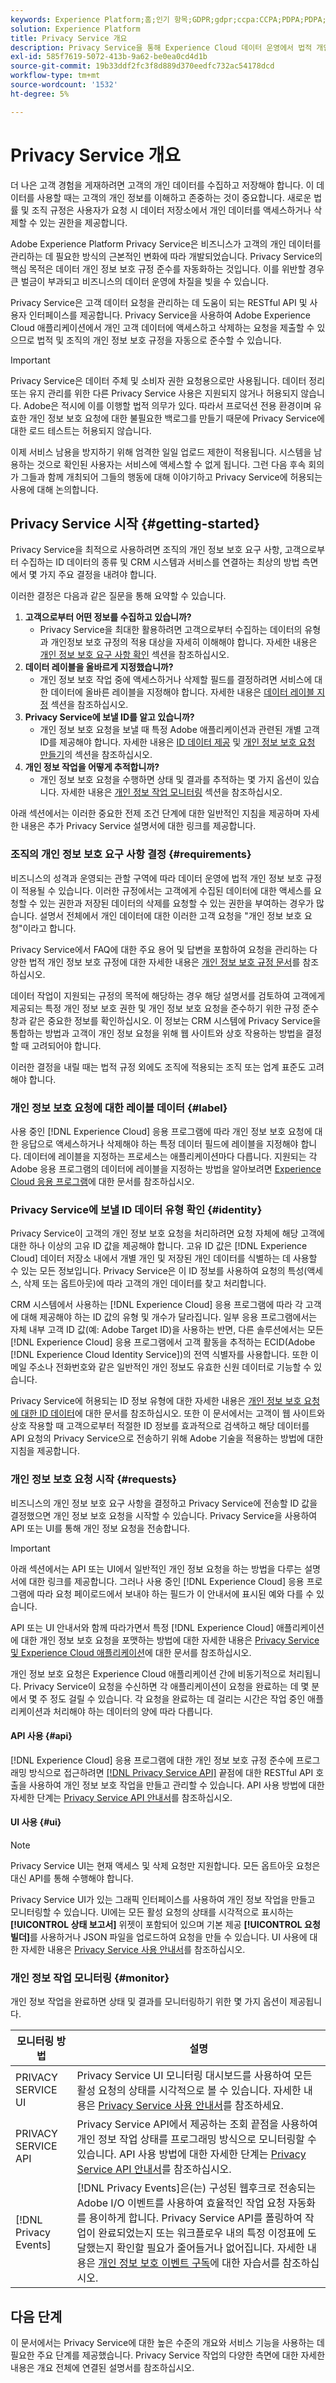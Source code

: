 ```yaml
---
keywords: Experience Platform;홈;인기 항목;GDPR;gdpr;ccpa:CCPA;PDPA;PDPA;pdpa_that;PDPA_THA;lgpd;LGPD;lgpd_bra;LGPD_BRA;
solution: Experience Platform
title: Privacy Service 개요
description: Privacy Service을 통해 Experience Cloud 데이터 운영에서 법적 개인정보 보호 규정을 자동으로 준수하는 방법에 대해 알아봅니다.
exl-id: 585f7619-5072-413b-9a62-be0ea0cd4d1b
source-git-commit: 19b33ddf2fc3f8d889d370eedfc732ac54178dcd
workflow-type: tm+mt
source-wordcount: '1532'
ht-degree: 5%

---
```


# Privacy Service 개요

더 나은 고객 경험을 게재하려면 고객의 개인 데이터를 수집하고 저장해야 합니다. 이 데이터를 사용할 때는 고객의 개인 정보를 이해하고 존중하는 것이 중요합니다. 새로운 법률 및 조직 규정은 사용자가 요청 시 데이터 저장소에서 개인 데이터를 액세스하거나 삭제할 수 있는 권한을 제공합니다.

Adobe Experience Platform Privacy Service은 비즈니스가 고객의 개인 데이터를 관리하는 데 필요한 방식의 근본적인 변화에 따라 개발되었습니다. Privacy Service의 핵심 목적은 데이터 개인 정보 보호 규정 준수를 자동화하는 것입니다. 이를 위반할 경우 큰 벌금이 부과되고 비즈니스의 데이터 운영에 차질을 빚을 수 있습니다.

Privacy Service은 고객 데이터 요청을 관리하는 데 도움이 되는 RESTful API 및 사용자 인터페이스를 제공합니다. Privacy Service을 사용하여 Adobe Experience Cloud 애플리케이션에서 개인 고객 데이터에 액세스하고 삭제하는 요청을 제출할 수 있으므로 법적 및 조직의 개인 정보 보호 규정을 자동으로 준수할 수 있습니다.

>[!IMPORTANT]
>
>Privacy Service은 데이터 주체 및 소비자 권한 요청용으로만 사용됩니다. 데이터 정리 또는 유지 관리를 위한 다른 Privacy Service 사용은 지원되지 않거나 허용되지 않습니다. Adobe은 적시에 이를 이행할 법적 의무가 있다. 따라서 프로덕션 전용 환경이며 유효한 개인 정보 보호 요청에 대한 불필요한 백로그를 만들기 때문에 Privacy Service에 대한 로드 테스트는 허용되지 않습니다.
>
>이제 서비스 남용을 방지하기 위해 엄격한 일일 업로드 제한이 적용됩니다. 시스템을 남용하는 것으로 확인된 사용자는 서비스에 액세스할 수 없게 됩니다. 그런 다음 후속 회의가 그들과 함께 개최되어 그들의 행동에 대해 이야기하고 Privacy Service에 허용되는 사용에 대해 논의합니다.

## Privacy Service 시작 {#getting-started}

Privacy Service을 최적으로 사용하려면 조직의 개인 정보 보호 요구 사항, 고객으로부터 수집하는 ID 데이터의 종류 및 CRM 시스템과 서비스를 연결하는 최상의 방법 측면에서 몇 가지 주요 결정을 내려야 합니다.

이러한 결정은 다음과 같은 질문을 통해 요약할 수 있습니다.

1. **고객으로부터 어떤 정보를 수집하고 있습니까?**
   * Privacy Service을 최대한 활용하려면 고객으로부터 수집하는 데이터의 유형과 개인정보 보호 규정의 적용 대상을 자세히 이해해야 합니다. 자세한 내용은 [개인 정보 보호 요구 사항 확인](#requirements) 섹션을 참조하십시오.
1. **데이터 레이블을 올바르게 지정했습니까?**
   * 개인 정보 보호 작업 중에 액세스하거나 삭제할 필드를 결정하려면 서비스에 대한 데이터에 올바른 레이블을 지정해야 합니다. 자세한 내용은 [데이터 레이블 지정](#label) 섹션을 참조하십시오.
1. **Privacy Service에 보낼 ID를 알고 있습니까?**
   * 개인 정보 보호 요청을 보낼 때 특정 Adobe 애플리케이션과 관련된 개별 고객 ID를 제공해야 합니다. 자세한 내용은 [ID 데이터 제공](#identity) 및 [개인 정보 보호 요청 만들기](#requests)의 섹션을 참조하십시오.
1. **개인 정보 작업을 어떻게 추적합니까?**
   * 개인 정보 보호 요청을 수행하면 상태 및 결과를 추적하는 몇 가지 옵션이 있습니다. 자세한 내용은 [개인 정보 작업 모니터링](#monitor) 섹션을 참조하십시오.

아래 섹션에서는 이러한 중요한 전제 조건 단계에 대한 일반적인 지침을 제공하며 자세한 내용은 추가 Privacy Service 설명서에 대한 링크를 제공합니다.

### 조직의 개인 정보 보호 요구 사항 결정 {#requirements}

비즈니스의 성격과 운영되는 관할 구역에 따라 데이터 운영에 법적 개인 정보 보호 규정이 적용될 수 있습니다. 이러한 규정에서는 고객에게 수집된 데이터에 대한 액세스를 요청할 수 있는 권한과 저장된 데이터의 삭제를 요청할 수 있는 권한을 부여하는 경우가 많습니다. 설명서 전체에서 개인 데이터에 대한 이러한 고객 요청을 &quot;개인 정보 보호 요청&quot;이라고 합니다.

Privacy Service에서 FAQ에 대한 주요 용어 및 답변을 포함하여 요청을 관리하는 다양한 법적 개인 정보 보호 규정에 대한 자세한 내용은 [개인 정보 보호 규정 문서](./regulations/overview.md)를 참조하십시오.

데이터 작업이 지원되는 규정의 목적에 해당하는 경우 해당 설명서를 검토하여 고객에게 제공되는 특정 개인 정보 보호 권한 및 개인 정보 보호 요청을 준수하기 위한 규정 준수 창과 같은 중요한 정보를 확인하십시오. 이 정보는 CRM 시스템에 Privacy Service을 통합하는 방법과 고객이 개인 정보 요청을 위해 웹 사이트와 상호 작용하는 방법을 결정할 때 고려되어야 합니다.

이러한 결정을 내릴 때는 법적 규정 외에도 조직에 적용되는 조직 또는 업계 표준도 고려해야 합니다.

### 개인 정보 보호 요청에 대한 레이블 데이터 {#label}

사용 중인 [!DNL Experience Cloud] 응용 프로그램에 따라 개인 정보 보호 요청에 대한 응답으로 액세스하거나 삭제해야 하는 특정 데이터 필드에 레이블을 지정해야 합니다. 데이터에 레이블을 지정하는 프로세스는 애플리케이션마다 다릅니다. 지원되는 각 Adobe 응용 프로그램의 데이터에 레이블을 지정하는 방법을 알아보려면 [Experience Cloud 응용 프로그램](./experience-cloud-apps.md)에 대한 문서를 참조하십시오.

### Privacy Service에 보낼 ID 데이터 유형 확인 {#identity}

Privacy Service이 고객의 개인 정보 보호 요청을 처리하려면 요청 자체에 해당 고객에 대한 하나 이상의 고유 ID 값을 제공해야 합니다. 고유 ID 값은 [!DNL Experience Cloud] 데이터 저장소 내에서 개별 개인 및 저장된 개인 데이터를 식별하는 데 사용할 수 있는 모든 정보입니다. Privacy Service은 이 ID 정보를 사용하여 요청의 특성(액세스, 삭제 또는 옵트아웃)에 따라 고객의 개인 데이터를 찾고 처리합니다.

CRM 시스템에서 사용하는 [!DNL Experience Cloud] 응용 프로그램에 따라 각 고객에 대해 제공해야 하는 ID 값의 유형 및 개수가 달라집니다. 일부 응용 프로그램에서는 자체 내부 고객 ID 값(예: Adobe Target ID)을 사용하는 반면, 다른 솔루션에서는 모든 [!DNL Experience Cloud] 응용 프로그램에서 고객 활동을 추적하는 ECID(Adobe [!DNL Experience Cloud Identity Service])의 전역 식별자를 사용합니다. 또한 이메일 주소나 전화번호와 같은 일반적인 개인 정보도 유효한 신원 데이터로 기능할 수 있습니다.

Privacy Service에 허용되는 ID 정보 유형에 대한 자세한 내용은 [개인 정보 보호 요청에 대한 ID 데이터](./identity-data.md)에 대한 문서를 참조하십시오. 또한 이 문서에서는 고객이 웹 사이트와 상호 작용할 때 고객으로부터 적절한 ID 정보를 효과적으로 검색하고 해당 데이터를 API 요청의 Privacy Service으로 전송하기 위해 Adobe 기술을 적용하는 방법에 대한 지침을 제공합니다.

### 개인 정보 보호 요청 시작 {#requests}

비즈니스의 개인 정보 보호 요구 사항을 결정하고 Privacy Service에 전송할 ID 값을 결정했으면 개인 정보 보호 요청을 시작할 수 있습니다. Privacy Service을 사용하여 API 또는 UI를 통해 개인 정보 요청을 전송합니다.

>[!IMPORTANT]
>
>아래 섹션에서는 API 또는 UI에서 일반적인 개인 정보 요청을 하는 방법을 다루는 설명서에 대한 링크를 제공합니다. 그러나 사용 중인 [!DNL Experience Cloud] 응용 프로그램에 따라 요청 페이로드에서 보내야 하는 필드가 이 안내서에 표시된 예와 다를 수 있습니다.
>
>API 또는 UI 안내서와 함께 따라가면서 특정 [!DNL Experience Cloud] 애플리케이션에 대한 개인 정보 보호 요청을 포맷하는 방법에 대한 자세한 내용은 [Privacy Service 및 Experience Cloud 애플리케이션](./experience-cloud-apps.md)에 대한 문서를 참조하십시오.
>
>개인 정보 보호 요청은 Experience Cloud 애플리케이션 간에 비동기적으로 처리됩니다. Privacy Service이 요청을 수신하면 각 애플리케이션이 요청을 완료하는 데 몇 분에서 몇 주 정도 걸릴 수 있습니다. 각 요청을 완료하는 데 걸리는 시간은 작업 중인 애플리케이션과 처리해야 하는 데이터의 양에 따라 다릅니다.

#### API 사용 {#api}

[!DNL Experience Cloud] 응용 프로그램에 대한 개인 정보 보호 규정 준수에 프로그래밍 방식으로 접근하려면 [[!DNL Privacy Service API]](https://developer.adobe.com/experience-platform-apis/references/privacy-service/) 끝점에 대한 RESTful API 호출을 사용하여 개인 정보 보호 작업을 만들고 관리할 수 있습니다. API 사용 방법에 대한 자세한 단계는 [Privacy Service API 안내서](api/overview.md)를 참조하십시오.

#### UI 사용 {#ui}

>[!NOTE]
>
>Privacy Service UI는 현재 액세스 및 삭제 요청만 지원합니다. 모든 옵트아웃 요청은 대신 API를 통해 수행해야 합니다.

Privacy Service UI가 있는 그래픽 인터페이스를 사용하여 개인 정보 작업을 만들고 모니터링할 수 있습니다. UI에는 모든 활성 요청의 상태를 시각적으로 표시하는 **[!UICONTROL 상태 보고서]** 위젯이 포함되어 있으며 기본 제공 **[!UICONTROL 요청 빌더]**&#x200B;를 사용하거나 JSON 파일을 업로드하여 요청을 만들 수 있습니다. UI 사용에 대한 자세한 내용은 [Privacy Service 사용 안내서](ui/overview.md)를 참조하십시오.

### 개인 정보 작업 모니터링 {#monitor}

개인 정보 작업을 완료하면 상태 및 결과를 모니터링하기 위한 몇 가지 옵션이 제공됩니다.

| 모니터링 방법 | 설명 |
| --- | --- |
| PRIVACY SERVICE UI | Privacy Service UI 모니터링 대시보드를 사용하여 모든 활성 요청의 상태를 시각적으로 볼 수 있습니다. 자세한 내용은 [Privacy Service 사용 안내서](ui/overview.md)를 참조하세요. |
| PRIVACY SERVICE API | Privacy Service API에서 제공하는 조회 끝점을 사용하여 개인 정보 작업 상태를 프로그래밍 방식으로 모니터링할 수 있습니다. API 사용 방법에 대한 자세한 단계는 [Privacy Service API 안내서](./api/overview.md)를 참조하십시오. |
| [!DNL Privacy Events] | [!DNL Privacy Events]은(는) 구성된 웹후크로 전송되는 Adobe I/O 이벤트를 사용하여 효율적인 작업 요청 자동화를 용이하게 합니다. Privacy Service API를 폴링하여 작업이 완료되었는지 또는 워크플로우 내의 특정 이정표에 도달했는지 확인할 필요가 줄어들거나 없어집니다. 자세한 내용은 [개인 정보 보호 이벤트 구독](./privacy-events.md)에 대한 자습서를 참조하십시오. |

## 다음 단계

이 문서에서는 Privacy Service에 대한 높은 수준의 개요와 서비스 기능을 사용하는 데 필요한 주요 단계를 제공했습니다. Privacy Service 작업의 다양한 측면에 대한 자세한 내용은 개요 전체에 연결된 설명서를 참조하십시오.
